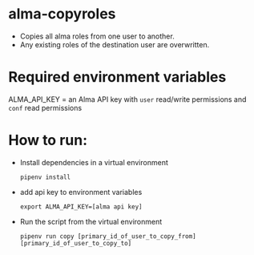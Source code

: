 # alma-copyroles
- Copies all alma roles from one user to another.
- Any existing roles of the destination user are overwritten.

# Required environment variables
ALMA_API_KEY = an Alma API key with `user` read/write permissions and `conf` read permissions

# How to run:
- Install dependencies in a virtual environment
    
    `pipenv install`
    
- add api key to environment variables

    `export ALMA_API_KEY=[alma api key]`

- Run the script from the virtual environment

    `pipenv run copy [primary_id_of_user_to_copy_from] [primary_id_of_user_to_copy_to]`